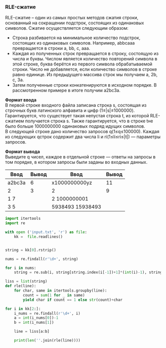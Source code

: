 ### RLE-сжатие  

RLE-сжатие – один из самых простых методов сжатия строки, основанный на сокращении подстрок, состоящих из одинаковых символов. Сжатие осуществляется следующим образом:  
- Строка разбивается на минимальное количество подстрок, состоящих из одинаковых символов. Например, abbcaaa превращается в строки a, bb, c, aaa.  
-  Каждая из полученных строк превращается в строку, состоящую из числа и буквы. Числом является количество повторений символа в этой строке, буква берётся из первого символа обрабатываемой строки. Число не добавляется, если количество символов в строке равно единице. Из предыдущего массива строк мы получаем a, 2b, c, 3a.  
- Затем полученные строки конкатенируются в исходном порядке. В рассмотренном примере в итоге получим a2bc3a.

**Формат ввода**  
В первой строке входного файла записана строка s, состоящая из строчных букв латинского алфавита и цифр (1≤|s|≤1000000). Гарантируется, что существует такая непустая строка t, из которой RLE-сжатием получается строка s. Также гарантируется, что в строке tне было больше 1000000000 одинаковых подряд идущих символов.  
В следующей строке дано количество запросов q(1≤q≤100000). Каждая из следующих qстрок содержит два числа li и ri(1≤li≤ri≤|t|) — параметры запросов.

**Формат вывода**  
Выведите q чисел, каждое в отдельной строке — ответы на запросы в том порядке, в котором запросы были заданы во входных данных.  

|  Ввод         |  Вывод        | Ввод            |  Вывод        | 
| ------------- | ------------- | ----------------| ------------- |
| a2bc3a        | 6             | x1000000000yz   | 11            |
| 2             | 3             | 2               | 9             |
| 1 7           |               | 2 1000000001    |
| 3 5           |               | 5938493 15938493| 

```python 
import itertools
import re

with open ('input.txt', 'r') as file:
	kk =  file.readlines()


string = kk[0].rstrip()

nums = re.findall(r'\d+', string)

for i in nums:
	string = re.sub(i, string[string.index(i[-1])+1]*(int(i)-1), string)

liss = list(string)
def rle(line):
    for char, same in itertools.groupby(line):
        count = sum(1 for _ in same)
        yield char if count == 1 else str(count)+char

for i in kk[2:]:
	i_nums = re.findall(r'\d+', i)
	a = int(i_nums[0])-1
	b = int(i_nums[1])

	line = liss[a:b]

	print(len(''.join(rle(line))))
  ```
